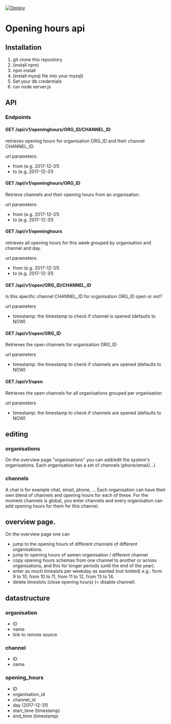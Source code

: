 [![Deploy](https://www.herokucdn.com/deploy/button.svg)](https://heroku.com/deploy)

# Opening hours api

## Installation

1. git clone this repository
2. (install npm)
3. npm install
4. (install mysql file into your mysql)
5. Set your db credentials
6. run node server.js

## API

### Endpoints

#### GET /api/v1/openinghours/ORG_ID/CHANNEL_ID
retrieves opening hours for organisation ORG_ID and their channel CHANNEL_ID.

url parameters:
* from (e.g. 2017-12-31)
* to (e.g. 2017-12-31)


#### GET /api/v1/openinghours/ORG_ID
Retrieve channels and their opening hours from an organisation.

url parameters:
* from (e.g. 2017-12-31)
* to (e.g. 2017-12-31)


#### GET /api/v1/openinghours
retrieves all opening hours for this week grouped by organisation and channel and day.

url parameters:
* from (e.g. 2017-12-31)
* to (e.g. 2017-12-31)

#### GET /api/v1/open/ORG_ID/CHANNEL_ID
Is this specific channel CHANNEL_ID for organisation ORG_ID open or not?

url parameters
* timestamp: the timestamp to check if channel is opened (defaults to NOW)

#### GET /api/v1/open/ORG_ID
Retrieves the open channels for organisation ORG_ID

url parameters
* timestamp: the timestamp to check if channels are opened (defaults to NOW)

#### GET /api/v1/open
Retrieves the open channels for all organisations grouped per organisation

url parameters
* timestamp: the timestamp to check if channels are opened (defaults to NOW)


## editing

### organisations
On the overview page "organisations" you can add/edit the system's organisations.
Each organisation has a set of channels (phone/email/...)

### channels
A chat is for example chat, email, phone, ...
Each organisation can have their own blend of channels and opening hours for each of these.
For the moment channels is global, you enter channels and every organisation can add opening hours for them for this channel.

## overview page.
On the overview page one can
- jump to the opening hours of different channels of different organisations.
- jump to opening hours of samen organisation / different channel
- copy opening hours schemas from one channel to another or across organisations, and this for longer periods (until the end of the year).
- enter as much timeslots per weekday as wanted (not limited) e.g.: form 9 to 10, from 10 to 11, from 11 to 12, from 13 to 14.
- delete timeslots (close opening hours) (= disable channel)


## datastructure

### organisation

- ID
- name
- link to remote source

### channel

- ID
- name

### opening_hours

- ID
- organisation_id
- channel_id
- day (2017-12-31)
- start_time (timestamp)
- end_time (timestamp)
